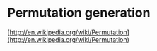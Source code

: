 # Permutation generation

[http://en.wikipedia.org/wiki/Permutation](http://en.wikipedia.org/wiki/Permutation)

